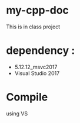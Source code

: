 # my-cpp-doc

This is in class project

# dependency : 

* 5.12.12_msvc2017
* Visual Studio 2017

# Compile

using VS
